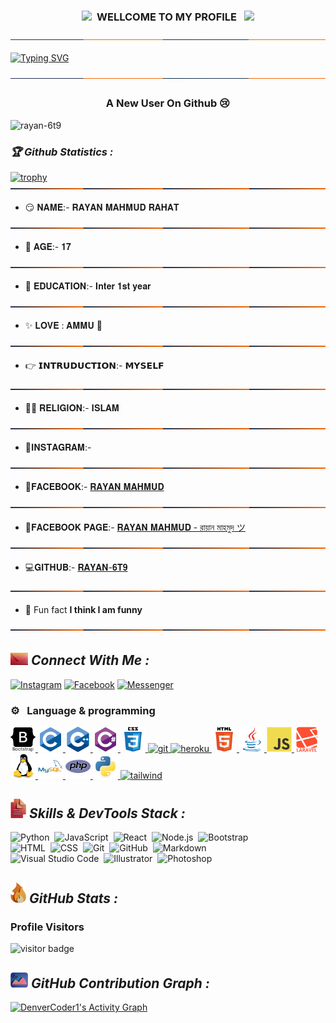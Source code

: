 <h3 align="center">

<img src="https://emoji.discord.st/emojis/768b108d-274f-4f44-a634-8477b16efce7.gif" width="25">
&nbsp;WELLCOME TO MY PROFILE &nbsp;
<img src="https://emoji.discord.st/emojis/768b108d-274f-4f44-a634-8477b16efce7.gif" width="25">
</h3>

<img align="center" alt="line" src="https://github.com/DalpatRathore/dalpatrathore/blob/main/assets/images/line-1.svg">

[![Typing SVG](https://readme-typing-svg.herokuapp.com?color=%23F70B10&size=27&lines=I+am+Rayan+Mahmud;+It's+Not+Just+A+Name+Bro;It's+A+Brand;Thank+You+Everyone+Loveuall)](https://git.io/typing-svg)

</p>

<img align="center" alt="line" src="https://github.com/DalpatRathore/dalpatrathore/blob/main/assets/images/line-1.svg">

<h3 align="center">A New User On Github 😢</h3>

<p align="left"> <img src="https://komarev.com/ghpvc/?username=rayan-6t9&label=Profile%20views&color=eb4d3d&style=flat-square" alt="rayan-6t9" /> </p>
</i></b></h3>

<h3><b><i>🏆 Github Statistics :</i></b></h3>
<a href="https://github.com/RAYAN-6T9"><img title="trophy" src="https://github-profile-trophy.vercel.app/?username=RAYAN-6T9&theme=monokai"></a>


<img align="center" alt="line" src="https://github.com/DalpatRathore/dalpatrathore/blob/main/assets/images/line-2.svg">

- 😏 𝐍𝐀𝐌𝐄:- 𝐑𝐀𝐘𝐀𝐍 𝐌𝐀𝐇𝐌𝐔𝐃 𝐑𝐀𝐇𝐀𝐓

<img align="center" alt="line" src="https://github.com/DalpatRathore/dalpatrathore/blob/main/assets/images/line-2.svg">

- 🫣 𝐀𝐆𝐄:- 𝟏𝟕

<img align="center" alt="line" src="https://github.com/DalpatRathore/dalpatrathore/blob/main/assets/images/line-2.svg">

- 📕 𝐄𝐃𝐔𝐂𝐀𝐓𝐈𝐎𝐍:- 𝐈𝐧𝐭𝐞𝐫 𝟏𝐬𝐭 𝐲𝐞𝐚𝐫

<img align="center" alt="line" src="https://github.com/DalpatRathore/dalpatrathore/blob/main/assets/images/line-2.svg">

- ✨ 𝐋𝐎𝐕𝐄 : 𝐀𝐌𝐌𝐔 💙

<img align="center" alt="line" src="https://github.com/DalpatRathore/dalpatrathore/blob/main/assets/images/line-2.svg">

- 👉 𝗜𝗡𝗧𝗥𝗨𝗗𝗨𝗖𝗧𝗜𝗢𝗡:- 𝗠𝗬𝗦𝗘𝗟𝗙

<img align="center" alt="line" src="https://github.com/DalpatRathore/dalpatrathore/blob/main/assets/images/line-2.svg">

- 🤲🏻 𝐑𝐄𝐋𝐈𝐆𝐈𝐎𝐍:- 𝐈𝐒𝐋𝐀𝐌

<img align="center" alt="line" src="https://github.com/DalpatRathore/dalpatrathore/blob/main/assets/images/line-2.svg">

- 📱𝐈𝐍𝐒𝐓𝐀𝐆𝐑𝐀𝐌:- [](https://www.Instagram.com/rayan_mahmud_9x)

<img align="center" alt="line" src="https://github.com/DalpatRathore/dalpatrathore/blob/main/assets/images/line-2.svg">

- 📱𝐅𝐀𝐂𝐄𝐁𝐎𝐎𝐊:- [𝐑𝐀𝐘𝐀𝐍 𝐌𝐀𝐇𝐌𝐔𝐃](https://www.facebook.com/XENOCIDEXRAYAN)

<img align="center" alt="line" src="https://github.com/DalpatRathore/dalpatrathore/blob/main/assets/images/line-2.svg">

- 📱𝐅𝐀𝐂𝐄𝐁𝐎𝐎𝐊 𝐏𝐀𝐆𝐄:- [𝐑𝐀𝐘𝐀𝐍 𝐌𝐀𝐇𝐌𝐔𝐃 - রায়ান মাহমুদ ツ](https://www.facebook.com/Peranaichill6t9)

<img align="center" alt="line" src="https://github.com/DalpatRathore/dalpatrathore/blob/main/assets/images/line-2.svg">

- 💻𝐆𝐈𝐓𝐇𝐔𝐁:- [𝐑𝐀𝐘𝐀𝐍-𝟔𝐓𝟗](https://github.com/RAYAN-6T9)

<img align="center" alt="line" src="https://github.com/DalpatRathore/dalpatrathore/blob/main/assets/images/line-2.svg">

- 👻 Fun fact **I think I am funny**

<img align="center" alt="line" src="https://github.com/DalpatRathore/dalpatrathore/blob/main/assets/images/line-2.svg">

<h2><img width="28" src="https://github.com/DalpatRathore/dalpatrathore/blob/main/assets/icons/icon-contact.png" /><i> Connect With Me :</i></h2>

[![Instagram](https://img.shields.io/badge/IG-%40RAYAN.MAHMUD-red?style=for-the-badge&logo=instagram)](https://www.instagram.com/rayan_mahmud_9x)
[![Facebook](https://img.shields.io/badge/Facebook-green?style=for-the-badge&logo=facebook)](https://fb.com/XENOCIDEXRAYAN)
[![Messenger](https://img.shields.io/badge/Chat-Messenger-blue?style=for-the-badge&logo=messenger)](https://m.me/XENOCIDEXRAYAN)


### ⚙️ &nbsp; Language & programming

<p align="left"> <a href="https://getbootstrap.com" target="_blank"> <img src="https://raw.githubusercontent.com/devicons/devicon/master/icons/bootstrap/bootstrap-plain-wordmark.svg" alt="bootstrap" width="40" height="40"/> </a> <a href="https://www.cprogramming.com/" target="_blank"> <img src="https://raw.githubusercontent.com/devicons/devicon/master/icons/c/c-original.svg" alt="c" width="40" height="40"/> </a> <a href="https://www.w3schools.com/cpp/" target="_blank"> <img src="https://raw.githubusercontent.com/devicons/devicon/master/icons/cplusplus/cplusplus-original.svg" alt="cplusplus" width="40" height="40"/> </a> <a href="https://www.w3schools.com/cs/" target="_blank"> <img src="https://raw.githubusercontent.com/devicons/devicon/master/icons/csharp/csharp-original.svg" alt="csharp" width="40" height="40"/> </a> <a href="https://www.w3schools.com/css/" target="_blank"> <img src="https://raw.githubusercontent.com/devicons/devicon/master/icons/css3/css3-original-wordmark.svg" alt="css3" width="40" height="40"/> </a> <a href="https://git-scm.com/" target="_blank"> <img src="https://www.vectorlogo.zone/logos/git-scm/git-scm-icon.svg" alt="git" width="40" height="40"/> </a> <a href="https://heroku.com" target="_blank"> <img src="https://www.vectorlogo.zone/logos/heroku/heroku-icon.svg" alt="heroku" width="40" height="40"/> </a> <a href="https://www.w3.org/html/" target="_blank"> <img src="https://raw.githubusercontent.com/devicons/devicon/master/icons/html5/html5-original-wordmark.svg" alt="html5" width="40" height="40"/> </a> <a href="https://www.java.com" target="_blank"> <img src="https://raw.githubusercontent.com/devicons/devicon/master/icons/java/java-original.svg" alt="java" width="40" height="40"/> </a> <a href="https://developer.mozilla.org/en-US/docs/Web/JavaScript" target="_blank"> <img src="https://raw.githubusercontent.com/devicons/devicon/master/icons/javascript/javascript-original.svg" alt="javascript" width="40" height="40"/> </a> <a href="https://laravel.com/" target="_blank"> <img src="https://raw.githubusercontent.com/devicons/devicon/master/icons/laravel/laravel-plain-wordmark.svg" alt="laravel" width="40" height="40"/> </a> <a href="https://www.linux.org/" target="_blank"> <img src="https://raw.githubusercontent.com/devicons/devicon/master/icons/linux/linux-original.svg" alt="linux" width="40" height="40"/> </a> <a href="https://www.mysql.com/" target="_blank"> <img src="https://raw.githubusercontent.com/devicons/devicon/master/icons/mysql/mysql-original-wordmark.svg" alt="mysql" width="40" height="40"/> </a> <a href="https://www.php.net" target="_blank"> <img src="https://raw.githubusercontent.com/devicons/devicon/master/icons/php/php-original.svg" alt="php" width="40" height="40"/> </a> <a href="https://www.python.org" target="_blank"> <img src="https://raw.githubusercontent.com/devicons/devicon/master/icons/python/python-original.svg" alt="python" width="40" height="40"/> </a> <a href="https://tailwindcss.com/" target="_blank"> <img src="https://www.vectorlogo.zone/logos/tailwindcss/tailwindcss-icon.svg" alt="tailwind" width="40" height="40"/> </a> </p>

<h2><img width="25" src="https://github.com/DalpatRathore/dalpatrathore/blob/main/assets/icons/icon-skills.png" /><i> Skills & DevTools Stack :</i></h2>

![Python](https://img.shields.io/badge/-Python-05122A?style=flat&logo=python)&nbsp;
![JavaScript](https://img.shields.io/badge/-JavaScript-05122A?style=flat&logo=javascript)&nbsp;
![React](https://img.shields.io/badge/-React-05122A?style=flat&logo=react)&nbsp;
![Node.js](https://img.shields.io/badge/-Node.js-05122A?style=flat&logo=node.js)&nbsp;
![Bootstrap](https://img.shields.io/badge/-Bootstrap-05122A?style=flat&logo=bootstrap&logoColor=563D7C)\
![HTML](https://img.shields.io/badge/-HTML-05122A?style=flat&logo=HTML5)&nbsp;
![CSS](https://img.shields.io/badge/-CSS-05122A?style=flat&logo=CSS3&logoColor=1572B6)&nbsp;
![Git](https://img.shields.io/badge/-Git-05122A?style=flat&logo=git)&nbsp;
![GitHub](https://img.shields.io/badge/-GitHub-05122A?style=flat&logo=github)&nbsp;
![Markdown](https://img.shields.io/badge/-Markdown-05122A?style=flat&logo=markdown)\
![Visual Studio Code](https://img.shields.io/badge/-Visual%20Studio%20Code-05122A?style=flat&logo=visual-studio-code&logoColor=007ACC)&nbsp;
![Illustrator](https://img.shields.io/badge/-Illustrator-05122A?style=flat&logo=adobe-illustrator)&nbsp;
![Photoshop](https://img.shields.io/badge/-Photoshop-05122A?style=flat&logo=adobe-photoshop)&nbsp;
<h2> <img width="25" src="https://github.com/DalpatRathore/dalpatrathore/blob/main/assets/icons/icon-stats.png" /><i> GitHub Stats :</i></h2>


### Profile Visitors

![visitor badge](https://visitor-badge.glitch.me/badge?page_id=RAYAN-6T9.visitor-badge&left_color=blue&right_color=yellow)
<br />

<h2><img width="28" src="https://github.com/DalpatRathore/dalpatrathore/blob/main/assets/icons/icon-graph.png" /><i> GitHub Contribution Graph :</i></h2>

<!-- https://github.com/ashutosh00710/github-readme-activity-graph -->
<a href="https://github.com/RAYAN-6T9/github-readme-activity-graph"><img alt="DenverCoder1's Activity Graph" src="https://denvercoder1-activity-graph.herokuapp.com/graph/?username=RAYAN-6T9&bg_color=1F222E&color=F8D866&line=F85D7F&point=FFFFFF&hide_border=true" /></a>
